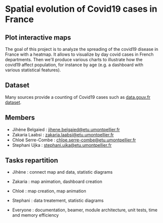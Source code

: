 # Spatial evolution of Covid19 cases in France

## Plot interactive maps

The goal of this project is to analyze the spreading of the covid19 disease in France with a heatmap. It allows to visualize by day covid cases in French departments. Then we'll produce various charts to illustrate how the covid19 affect population, for instance by age (e.g. a dashboard with various statistical features). 

## Dataset

Many sources provide a counting of Covid19 cases such as [data.gouv.fr dataset](https://www.data.gouv.fr/en/datasets/chiffres-cles-concernant-lepidemie-de-covid19-en-france/).


## Members
+ Jihène Belgaied : jihene.belgaied@etu.umontpellier.fr
+ Zakaria Laabsi : zakaria.laabsi@etu.umontpellier.fr
+ Chloé Serre-Combe : chloe.serre-combe@etu.umontpellier.fr
+ Stephani Ujka : stephani.ujka@etu.umontpellier.fr

## Tasks repartition 

+ Jihène : connect map and data, statistic diagrams
+ Zakaria : map animation, dashboard creation
+ Chloé : map creation, map animation
+ Stephani : data treatement, statistic diagrams

+ Everyone : documentation, beamer, module architecture, unit tests, time and memory efficiency




